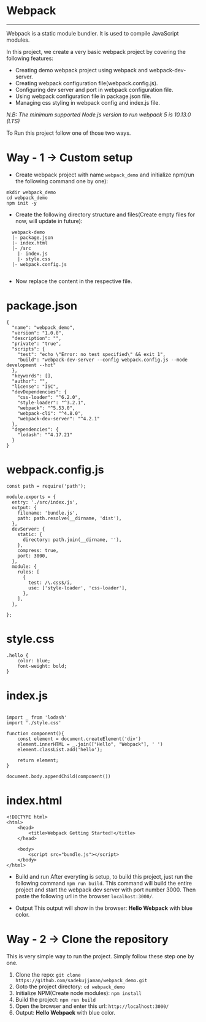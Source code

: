 # Webpack
---------------------
Webpack is a static module bundler. It is used to compile JavaScript modules. 

In this project, we create a very basic webpack project by covering the following features: 

* Creating demo webpack project using webpack and webpack-dev-server.
* Creating webpack configuration file(webpack.config.js).
* Configuring dev server and port in webpack configuration file.
* Using webpack configuration file in package.json file.
* Managing css styling in webpack config and index.js file.

<em>N.B: The minimum supported Node.js version to run webpack 5 is 10.13.0 (LTS)</em>

To Run this project follow one of those two ways. 
# Way - 1 -> Custom setup

* Create webpack project with name `webpack_demo` and initialize npm(run the following command one by one): 
```
mkdir webpack_demo
cd webpack_demo
npm init -y
```

* Create the following directory structure and files(Create empty files for now, will update in future):
```
  webpack-demo
  |- package.json
  |- index.html
  |- /src
    |- index.js
    |- style.css
  |- webpack.config.js
  
```

* Now replace the content in the respective file.

# package.json
```
{
  "name": "webpack_demo",
  "version": "1.0.0",
  "description": "",
  "private": "true",
  "scripts": {
    "test": "echo \"Error: no test specified\" && exit 1",
    "build": "webpack-dev-server --config webpack.config.js --mode development --hot"
  },
  "keywords": [],
  "author": "",
  "license": "ISC",
  "devDependencies": {
    "css-loader": "^6.2.0",
    "style-loader": "^3.2.1",
    "webpack": "^5.53.0",
    "webpack-cli": "^4.8.0",
    "webpack-dev-server": "^4.2.1"
  },
  "dependencies": {
    "lodash": "^4.17.21"
  }
}

```

# webpack.config.js
```
const path = require('path');

module.exports = {
  entry: './src/index.js',
  output: {
    filename: 'bundle.js',
    path: path.resolve(__dirname, 'dist'),
  },
  devServer: {
    static: {
      directory: path.join(__dirname, ''),
    },
    compress: true,
    port: 3000,
  },
  module: {
    rules: [
      {
        test: /\.css$/i,
        use: ['style-loader', 'css-loader'],
      },
    ],
  },

};
```

# style.css
```
.hello {
    color: blue;
    font-weight: bold;
}
```

# index.js
```

import _ from 'lodash'
import './style.css'

function component(){
    const element = document.createElement('div')
    element.innerHTML = _.join(["Hello", "Webpack"], ' ')
    element.classList.add('hello');

    return element;
}

document.body.appendChild(component())

```

# index.html
```
<!DOCTYPE html>
<html>
    <head>
        <title>Webpack Getting Started!</title>
    </head>

    <body>
        <script src="bundle.js"></script>
    </body>
</html>
```


* Build and run
After everyting is setup, to build this project, just run the following command `npm run build`. This command will build the entire project and start the webpack dev server with port number 3000. Then paste the following url in the browser `localhost:3000/`.

* Output
This output will show in the browser: <b>Hello Webpack</b> with blue color.

# Way - 2 -> Clone the repository
This is very simple way to run the project. Simply follow these step one by one.
1. Clone the repo: `git clone https://github.com/sadekujjaman/webpack_demo.git`
2. Goto the project directory: `cd webpack_demo`
3. Initialize NPM(Create node modules): `npm install`
4. Build the project: `npm run build`
5. Open the browser and enter this url: `http://localhost:3000/`
6. Output: <b>Hello Webpack</b> with blue color.




